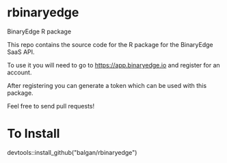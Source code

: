# rbinaryedge
BinaryEdge R package


This repo contains the source code for the R package for the BinaryEdge SaaS API.

To use it you will need to go to https://app.binaryedge.io and register for an account.

After registering you can generate a token which can be used with this package.

Feel free to send pull requests!

# To Install

devtools::install_github("balgan/rbinaryedge")
